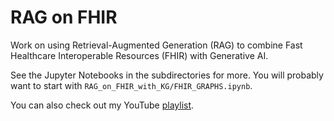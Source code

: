 # RAG on FHIR
Work on using Retrieval-Augmented Generation (RAG) to combine Fast Healthcare Interoperable Resources (FHIR) with Generative AI.

See the Jupyter Notebooks in the subdirectories for more. You will probably want to start with `RAG_on_FHIR_with_KG/FHIR_GRAPHS.ipynb`.

You can also check out my YouTube [playlist](https://youtube.com/playlist?list=PL0NkZitElfHcgM0E6JBkKfRlUIyB_-oKQ&si=v1Ynj1s7wbsd9KFC).